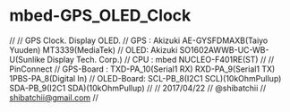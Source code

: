 # mbed-GPS_OLED_Clock

//
// GPS Clock. Display OLED.
//  GPS : Akizuki AE-GYSFDMAXB(Taiyo Yuuden) MT3339(MediaTek)
//  OLED: Akizuki SO1602AWWB-UC-WB-U(Sunlike Display Tech. Corp.) 
//  CPU : mbed NUCLEO-F401RE(ST)
//
// PinConnect
//  GPS-Board : TXD-PA_10(Serial1 RX) RXD-PA_9(Serial1 TX) 1PBS-PA_8(Digital In)
//  OLED-Board: SCL-PB_8(I2C1 SCL)(10kOhmPullup) SDA-PB_9(I2C1 SDA)(10kOhmPullup)
//
// 2017/04/22
// @shibatchii
// shibatchii@gmail.com
//

